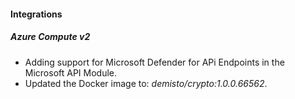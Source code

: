 
#### Integrations

##### Azure Compute v2

- Adding support for Microsoft Defender for APi Endpoints in the Microsoft API Module.
- Updated the Docker image to: *demisto/crypto:1.0.0.66562*.
